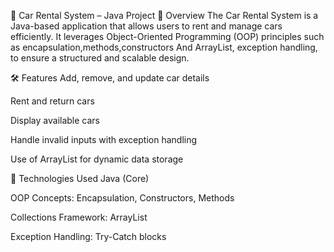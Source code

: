 
🚗 Car Rental System – Java Project
📌 Overview
The Car Rental System is a Java-based application that allows users to rent and manage cars efficiently. It leverages Object-Oriented Programming (OOP) principles such as encapsulation,methods,constructors And ArrayList, exception handling, to ensure a structured and scalable design.

🛠 Features
Add, remove, and update car details

Rent and return cars

Display available cars

Handle invalid inputs with exception handling

Use of ArrayList for dynamic data storage

🔧 Technologies Used
Java (Core)

OOP Concepts: Encapsulation, Constructors, Methods

Collections Framework: ArrayList

Exception Handling: Try-Catch blocks
